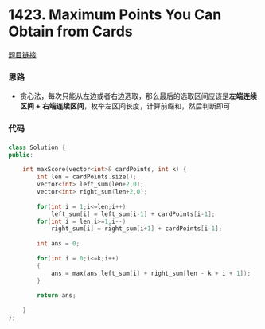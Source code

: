 # 1423. Maximum Points You Can Obtain from Cards
[题目链接](https://leetcode.com/problems/maximum-points-you-can-obtain-from-cards/)

### 思路
* 贪心法，每次只能从左边或者右边选取，那么最后的选取区间应该是**左端连续区间 + 右端连续区间**，枚举左区间长度，计算前缀和，然后判断即可



### 代码

####



```cpp
class Solution {
public:
    
    int maxScore(vector<int>& cardPoints, int k) {
        int len = cardPoints.size();
        vector<int> left_sum(len+2,0);
        vector<int> right_sum(len+2,0);
        
        for(int i = 1;i<=len;i++)
            left_sum[i] = left_sum[i-1] + cardPoints[i-1];
        for(int i = len;i>=1;i--)
            right_sum[i] = right_sum[i+1] + cardPoints[i-1];
        
        int ans = 0;
        
        for(int i = 0;i<=k;i++)
        {
            ans = max(ans,left_sum[i] + right_sum[len - k + i + 1]);
        }
        
        return ans;
        
    }
};
```